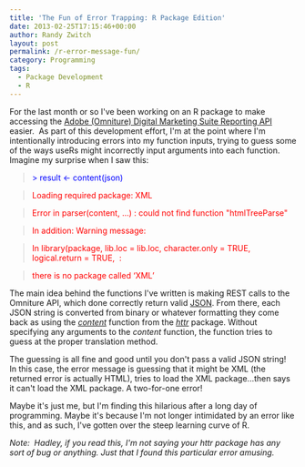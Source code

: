 ```yaml
---
title: 'The Fun of Error Trapping: R Package Edition'
date: 2013-02-25T17:15:46+00:00
author: Randy Zwitch
layout: post
permalink: /r-error-message-fun/
category: Programming
tags:
  - Package Development
  - R
---
```

For the last month or so I've been working on an R package to make accessing the <a title="Omniture Reporting API" href="https://developer.omniture.com/" target="_blank">Adobe (Omniture) Digital Marketing Suite Reporting API</a> easier.  As part of this development effort, I'm at the point where I'm intentionally introducing errors into my function inputs, trying to guess some of the ways useRs might incorrectly input arguments into each function.  Imagine my surprise when I saw this:

> <span style="color: #0000ff;">> result <- content(json)</span>

> <span style="color: #ff0000;">Loading required package: XML</span>

> <span style="color: #ff0000;">Error in parser(content, ...) : could not find function "htmlTreeParse"</span>

> <span style="color: #ff0000;">In addition: Warning message:</span>

> <span style="color: #ff0000;">In library(package, lib.loc = lib.loc, character.only = TRUE, logical.return = TRUE,  :</span>

> <span style="color: #ff0000;">there is no package called ‘XML’</span>

The main idea behind the functions I've written is making REST calls to the Omniture API, which done correctly return valid <a title="JSON documentation" href="http://www.json.org/" target="_blank">JSON</a>. From there, each JSON string is converted from binary or whatever formatting they come back as using the _<a title="httr R package" href="http://cran.r-project.org/web/packages/httr/index.html" target="_blank">content</a>_ function from the _<a title="httr R package" href="http://cran.r-project.org/web/packages/httr/index.html" target="_blank">httr</a>_ package. Without specifying any arguments to the _content_ function, the function tries to guess at the proper translation method.

The guessing is all fine and good until you don't pass a valid JSON string!  In this case, the error message is guessing that it might be XML (the returned error is actually HTML), tries to load the XML package...then says it can't load the XML package. A two-for-one error!





Maybe it's just me, but I'm finding this hilarious after a long day of programming. Maybe it's because I'm not longer intimidated by an error like this, and as such, I've gotten over the steep learning curve of R.

_Note:  Hadley, if you read this, I'm not saying your httr package has any sort of bug or anything. Just that I found this particular error amusing._
